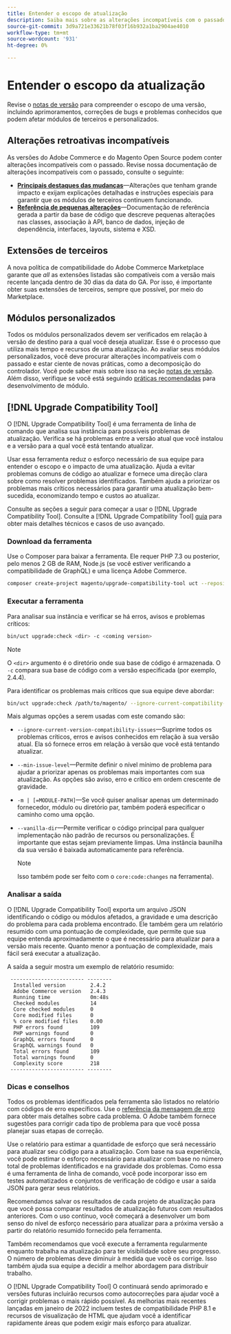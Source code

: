 ```yaml
---
title: Entender o escopo de atualização
description: Saiba mais sobre as alterações incompatíveis com o passado em uma versão que podem afetar os módulos personalizados do Adobe Commerce ou Magento Open Source ou extensões de terceiros.
source-git-commit: 3d9a721e33621b78f03f16b932a1ba2904ae4010
workflow-type: tm+mt
source-wordcount: '931'
ht-degree: 0%

---
```



# Entender o escopo da atualização

Revise o [notas de versão](https://devdocs.magento.com/guides/v2.4/release-notes/bk-release-notes.html) para compreender o escopo de uma versão, incluindo aprimoramentos, correções de bugs e problemas conhecidos que podem afetar módulos de terceiros e personalizados.

## Alterações retroativas incompatíveis

As versões do Adobe Commerce e do Magento Open Source podem conter alterações incompatíveis com o passado. Revise nossa documentação de alterações incompatíveis com o passado, consulte o seguinte:

- **[Principais destaques das mudanças](https://devdocs.magento.com/guides/v2.4/release-notes/backward-incompatible-changes/index.html)**—Alterações que tenham grande impacto e exijam explicações detalhadas e instruções especiais para garantir que os módulos de terceiros continuem funcionando.
- **[Referência de pequenas alterações](https://devdocs.magento.com/guides/v2.4/release-notes/backward-incompatible-changes/reference.html)**—Documentação de referência gerada a partir da base de código que descreve pequenas alterações nas classes, associação à API, banco de dados, injeção de dependência, interfaces, layouts, sistema e XSD.

## Extensões de terceiros

A nova política de compatibilidade do Adobe Commerce Marketplace garante que _all_ as extensões listadas são compatíveis com a versão mais recente lançada dentro de 30 dias da data do GA. Por isso, é importante obter suas extensões de terceiros, sempre que possível, por meio do Marketplace.

## Módulos personalizados

Todos os módulos personalizados devem ser verificados em relação à versão de destino para a qual você deseja atualizar. Esse é o processo que utiliza mais tempo e recursos de uma atualização. Ao avaliar seus módulos personalizados, você deve procurar alterações incompatíveis com o passado e estar ciente de novas práticas, como a decomposição do controlador. Você pode saber mais sobre isso na seção [notas de versão](https://devdocs.magento.com/guides/v2.4/release-notes/bk-release-notes.html). Além disso, verifique se você está seguindo [práticas recomendadas](https://devdocs.magento.com/guides/v2.4/ext-best-practices/extension-coding/common-programming-bp.html) para desenvolvimento de módulo.

## [!DNL Upgrade Compatibility Tool]

O [!DNL Upgrade Compatibility Tool] é uma ferramenta de linha de comando que analisa sua instância para possíveis problemas de atualização. Verifica se há problemas entre a versão atual que você instalou e a versão para a qual você está tentando atualizar.

Usar essa ferramenta reduz o esforço necessário de sua equipe para entender o escopo e o impacto de uma atualização. Ajuda a evitar problemas comuns de código ao atualizar e fornece uma direção clara sobre como resolver problemas identificados. Também ajuda a priorizar os problemas mais críticos necessários para garantir uma atualização bem-sucedida, economizando tempo e custos ao atualizar.

Consulte as seções a seguir para começar a usar o [!DNL Upgrade Compatibility Tool]. Consulte a [!DNL Upgrade Compatibility Tool] [guia](../upgrade-compatibility-tool/overview.md) para obter mais detalhes técnicos e casos de uso avançado.

### Download da ferramenta

Use o Composer para baixar a ferramenta. Ele requer PHP 7.3 ou posterior, pelo menos 2 GB de RAM, Node.js (se você estiver verificando a compatibilidade de GraphQL) e uma licença Adobe Commerce.

```bash
composer create-project magento/upgrade-compatibility-tool uct --repository https://repo.magento.com
```

### Executar a ferramenta

Para analisar sua instância e verificar se há erros, avisos e problemas críticos:

```bash
bin/uct upgrade:check <dir> -c <coming version> 
```

>[!NOTE]
>
> O `<dir>` argumento é o diretório onde sua base de código é armazenada. O `-c` compara sua base de código com a versão especificada (por exemplo, 2.4.4).

Para identificar os problemas mais críticos que sua equipe deve abordar:

```bash
bin/uct upgrade:check /path/to/magento/ --ignore-current-compatibility-issues –min-issue-level critical --vanilla-dir /path/to/vanilla/code/ /path/to/magento/app/code/Vendor/
```

Mais algumas opções a serem usadas com este comando são:

- `--ignore-current-version-compatibility-issues`—Suprime todos os problemas críticos, erros e avisos conhecidos em relação à sua versão atual. Ela só fornece erros em relação à versão que você está tentando atualizar.

- `--min-issue-level`—Permite definir o nível mínimo de problema para ajudar a priorizar apenas os problemas mais importantes com sua atualização. As opções são aviso, erro e crítico em ordem crescente de gravidade.

- `-m | [=MODULE-PATH]`—Se você quiser analisar apenas um determinado fornecedor, módulo ou diretório par, também poderá especificar o caminho como uma opção.

- `--vanilla-dir`—Permite verificar o código principal para qualquer implementação não padrão de recursos ou personalizações. É importante que estas sejam previamente limpas. Uma instância baunilha da sua versão é baixada automaticamente para referência.

   >[!NOTE]
   >
   > Isso também pode ser feito com o `core:code:changes` na ferramenta).

### Analisar a saída

O [!DNL Upgrade Compatibility Tool] exporta um arquivo JSON identificando o código ou módulos afetados, a gravidade e uma descrição do problema para cada problema encontrado. Ele também gera um relatório resumido com uma pontuação de complexidade, que permite que sua equipe entenda aproximadamente o que é necessário para atualizar para a versão mais recente. Quanto menor a pontuação de complexidade, mais fácil será executar a atualização.

A saída a seguir mostra um exemplo de relatório resumido:

```console
 ------------------------ --------
  Installed version        2.4.2
  Adobe Commerce version   2.4.3
  Running time             0m:48s
  Checked modules          14
  Core checked modules     0
  Core modified files      0
  % core modified files    0.00
  PHP errors found         109
  PHP warnings found       0
  GraphQL errors found     0
  GraphQL warnings found   0
  Total errors found       109
  Total warnings found     0
  Complexity score         218
 ------------------------ --------
```

### Dicas e conselhos

Todos os problemas identificados pela ferramenta são listados no relatório com códigos de erro específicos. Use o [referência da mensagem de erro](../upgrade-compatibility-tool/error-messages.md) para obter mais detalhes sobre cada problema. O Adobe também fornece sugestões para corrigir cada tipo de problema para que você possa planejar suas etapas de correção.

Use o relatório para estimar a quantidade de esforço que será necessário para atualizar seu código para a atualização. Com base na sua experiência, você pode estimar o esforço necessário para atualizar com base no número total de problemas identificados e na gravidade dos problemas. Como essa é uma ferramenta de linha de comando, você pode incorporar isso em testes automatizados e conjuntos de verificação de código e usar a saída JSON para gerar seus relatórios.

Recomendamos salvar os resultados de cada projeto de atualização para que você possa comparar resultados de atualização futuros com resultados anteriores. Com o uso contínuo, você começará a desenvolver um bom senso do nível de esforço necessário para atualizar para a próxima versão a partir do relatório resumido fornecido pela ferramenta.

Também recomendamos que você execute a ferramenta regularmente enquanto trabalha na atualização para ter visibilidade sobre seu progresso. O número de problemas deve diminuir à medida que você os corrige. Isso também ajuda sua equipe a decidir a melhor abordagem para distribuir trabalho.

O [!DNL Upgrade Compatibility Tool] O continuará sendo aprimorado e versões futuras incluirão recursos como autocorreções para ajudar você a corrigir problemas o mais rápido possível. As melhorias mais recentes lançadas em janeiro de 2022 incluem testes de compatibilidade PHP 8.1 e recursos de visualização de HTML que ajudam você a identificar rapidamente áreas que podem exigir mais esforço para atualizar.

